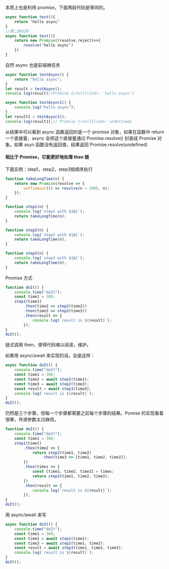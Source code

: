 本质上也是利用 promise，下面两段代码是等同的。
```javascript
async function test(){
	return ‘hello async’
}
//第二段代码
async function test(){
	return new Promise((resolve,reject)=>{
		resolve(‘hello async’)
	})
}
```
自然 async 也是前端微任务
```javascript
async function testAsync() {
    return "hello async";
}
let result = testAsync();
console.log(result)//Promise {<fulfilled>: 'hello async'}

async function testAsync1() {
    console.log("hello async");
}
let result1 = testAsync1();
console.log(result1);// Promise {<fulfilled>: undefined}
```
从结果中可以看到 async 函数返回的是一个 promise 对象，如果在函数中 return 一个直接量，async 会把这个直接量通过 Promise.resolve() 封装成 Promise 对象。如果 asyn 函数没有返回值，结果返回 Promise.resolve(undefined)

#### 相比于 Promise，它能更好地处理 then 链

下面实例：step1，step2，step3按顺序执行
```javascript
function takeLongTime(n) {
    return new Promise(resolve => {
        setTimeout(() => resolve(n + 200), n);
    });
}

function step1(n) {
    console.log(`step1 with ${n}`);
    return takeLongTime(n);
}

function step2(n) {
    console.log(`step2 with ${n}`);
    return takeLongTime(n);
}

function step3(n) {
    console.log(`step3 with ${n}`);
    return takeLongTime(n);
}
```
Promise 方式
```javascript
function doIt() {
    console.time("doIt");
    const time1 = 300;
    step1(time1)
        .then(time2 => step2(time2))
        .then(time3 => step3(time3))
        .then(result => {
            console.log(`result is ${result}`);
        });
}
doIt();
```
链式调用 then，使得代码难以阅读，维护。

如果用 async/await 来实现的话，会是这样：
```javascript
async function doIt() {
    console.time("doIt");
    const time1 = 300;
    const time2 = await step1(time1);
    const time3 = await step2(time2);
    const result = await step3(time3);
    console.log(`result is ${result}`);
}
doIt();
```
仍然是三个步骤，但每一个步骤都需要之前每个步骤的结果。Pomise 的实现看着很晕，传递参数太过麻烦。
```javascript
function doIt() {
    console.time("doIt");
    const time1 = 300;
    step1(time1)
        .then(time2 => {
            return step2(time1, time2)
                .then(time3 => [time1, time2, time3]);
        })
        .then(times => {
            const [time1, time2, time3] = times;
            return step3(time1, time2, time3);
        })
        .then(result => {
            console.log(`result is ${result}`);
        });
}
doIt();
```
用 async/await 来写
```javascript
async function doIt() {
    console.time("doIt");
    const time1 = 300;
    const time2 = await step1(time1);
    const time3 = await step2(time1, time2);
    const result = await step3(time1, time2, time3);
    console.log(`result is ${result}`);
}
doIt();
```